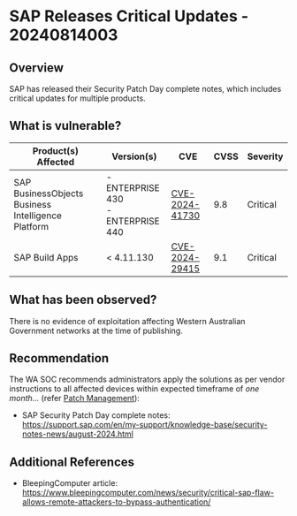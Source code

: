 # SAP Releases Critical Updates - 20240814003

## Overview

SAP has released their Security Patch Day complete notes, which includes critical updates for multiple products.

## What is vulnerable?

| Product(s) Affected                                | Version(s)                              | CVE                                                               | CVSS | Severity |
| -------------------------------------------------- | --------------------------------------- | ----------------------------------------------------------------- | ---- | -------- |
| SAP BusinessObjects Business Intelligence Platform | - ENTERPRISE 430 </br> - ENTERPRISE 440 | [CVE-2024-41730](https://www.cve.org/CVERecord?id=CVE-2024-41730) | 9.8  | Critical |
| SAP Build Apps                                     | \< 4.11.130                             | [CVE-2024-29415](https://www.cve.org/CVERecord?id=CVE-2024-29415) | 9.1  | Critical |

## What has been observed?

There is no evidence of exploitation affecting Western Australian Government networks at the time of publishing.

## Recommendation

The WA SOC recommends administrators apply the solutions as per vendor instructions to all affected devices within expected timeframe of *one month...* (refer [Patch Management](../guidelines/patch-management.md)):

- SAP Security Patch Day complete notes: <https://support.sap.com/en/my-support/knowledge-base/security-notes-news/august-2024.html>

## Additional References

- BleepingComputer article: <https://www.bleepingcomputer.com/news/security/critical-sap-flaw-allows-remote-attackers-to-bypass-authentication/>
